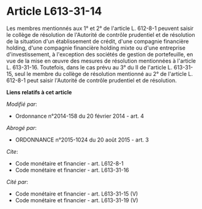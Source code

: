 # Article L613-31-14

Les membres mentionnés aux 1° et 2° de l'article L. 612-8-1 peuvent saisir le collège de résolution de l'Autorité de contrôle
prudentiel et de résolution de la situation d'un établissement de crédit, d'une compagnie financière holding, d'une compagnie
financière holding mixte ou d'une entreprise d'investissement, à l'exception des sociétés de gestion de portefeuille, en vue
de la mise en œuvre des mesures de résolution mentionnées à l'article L. 613-31-16. Toutefois, dans le cas prévu au 3° du II
de l'article L. 613-31-15, seul le membre du collège de résolution mentionné au 2° de l'article L. 612-8-1 peut saisir
l'Autorité de contrôle prudentiel et de résolution.

**Liens relatifs à cet article**

_Modifié par_:

  - Ordonnance n°2014-158 du 20 février 2014 - art. 4

_Abrogé par_:

  - ORDONNANCE n°2015-1024 du 20 août 2015 - art. 3

_Cite_:

  - Code monétaire et financier - art. L612-8-1
  - Code monétaire et financier - art. L613-31-16

_Cité par_:

  - Code monétaire et financier - art. L613-31-15 (V)
  - Code monétaire et financier - art. L613-31-19 (V)
